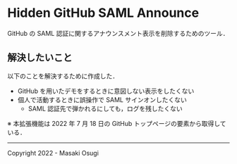 # Hidden GitHub SAML Announce

GitHub の SAML 認証に関するアナウンスメント表示を削除するためのツール．

## 解決したいこと

以下のことを解決するために作成した．

- GitHub を用いたデモをするときに意図しない表示をしたくない
- 個人で活動するときに誤操作で SAML サインオンしたくない
  - SAML 認証先で弾かれるにしても，ログを残したくない

※ 本拡張機能は 2022 年 7 月 18 日の GitHub トップページの要素から取得している．

---

Copyright 2022 - Masaki Osugi
